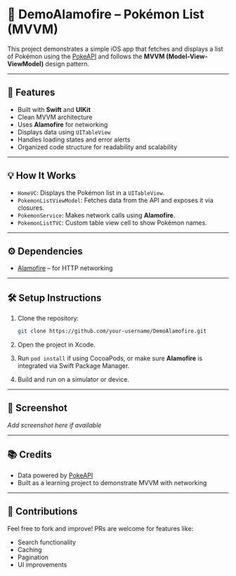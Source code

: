 # 📱 DemoAlamofire – Pokémon List (MVVM)

This project demonstrates a simple iOS app that fetches and displays a list of Pokémon using the [PokeAPI](https://pokeapi.co/) and follows the **MVVM (Model-View-ViewModel)** design pattern.

---

## 🚀 Features

- Built with **Swift** and **UIKit**
- Clean MVVM architecture
- Uses **Alamofire** for networking
- Displays data using `UITableView`
- Handles loading states and error alerts
- Organized code structure for readability and scalability

---

## 💡 How It Works

- `HomeVC`: Displays the Pokémon list in a `UITableView`.
- `PokemonListViewModel`: Fetches data from the API and exposes it via closures.
- `PokemonService`: Makes network calls using **Alamofire**.
- `PokemonListTVC`: Custom table view cell to show Pokémon names.

---

## ⚙️ Dependencies

- [Alamofire](https://github.com/Alamofire/Alamofire) – for HTTP networking

---

## 🛠️ Setup Instructions

1. Clone the repository:
   ```bash
   git clone https://github.com/your-username/DemoAlamofire.git
   ```

2. Open the project in Xcode.

3. Run `pod install` if using CocoaPods, or make sure **Alamofire** is integrated via Swift Package Manager.

4. Build and run on a simulator or device.

---

## 📸 Screenshot

_Add screenshot here if available_

---

## 📚 Credits

- Data powered by [PokeAPI](https://pokeapi.co/)
- Built as a learning project to demonstrate MVVM with networking

---

## 🙌 Contributions

Feel free to fork and improve! PRs are welcome for features like:
- Search functionality
- Caching
- Pagination
- UI improvements
